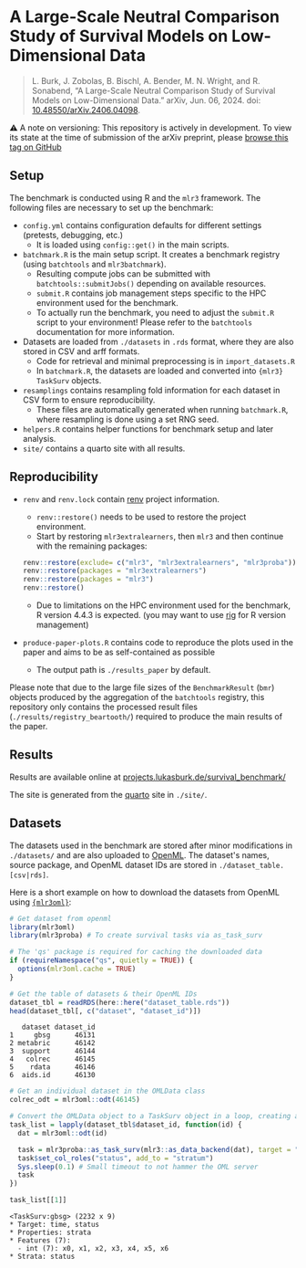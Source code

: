 # A Large-Scale Neutral Comparison Study of Survival Models on Low-Dimensional Data

> L. Burk, J. Zobolas, B. Bischl, A. Bender, M. N. Wright, and R. Sonabend, “A Large-Scale Neutral Comparison Study of Survival Models on Low-Dimensional Data.” arXiv, Jun. 06, 2024. doi: [10.48550/arXiv.2406.04098](https://arxiv.org/abs/2406.04098).

:warning: A note on versioning: This repository is actively in development. To view its state at the time of submission of the arXiv preprint, please [browse this tag on GitHub](https://github.com/slds-lmu/paper_2023_survival_benchmark/tree/f6c36cd43f1705e3612ff4f47472327a3d29ebe8)

## Setup

The benchmark is conducted using R and the `mlr3` framework. The following files are necessary to set up the benchmark:

- `config.yml` contains configuration defaults for different settings (pretests, debugging, etc.)
  - It is loaded using `config::get()` in the main scripts.
- `batchmark.R` is the main setup script. It creates a benchmark registry (using `batchtools` and `mlr3batchmark`).
  - Resulting compute jobs can be submitted with `batchtools::submitJobs()` depending on available resources.
  - `submit.R` contains job management steps specific to the HPC environment used for the benchmark.
  - To actually run the benchmark, you need to adjust the `submit.R` script to your environment! Please refer to the `batchtools` documentation for more information.
- Datasets are loaded from `./datasets` in `.rds` format, where they are also stored in CSV and arff formats.
  - Code for retrieval and minimal preprocessing is in `import_datasets.R`
  - In `batchmark.R`, the datasets are loaded and converted into `{mlr3}` `TaskSurv` objects.
- `resamplings` contains resampling fold information for each dataset in CSV form to ensure reproducibility.
  - These files are automatically generated when running `batchmark.R`, where resampling is done using a set RNG seed.
- `helpers.R` contains helper functions for benchmark setup and later analysis.
- `site/` contains a quarto site with all results.

## Reproducibility

- `renv` and `renv.lock` contain [renv](https://github.com/r-lib/renv) project information.
  - `renv::restore()` needs to be used to restore the project environment.
  - Start by restoring `mlr3extralearners`, then `mlr3` and then continue with the remaining packages:

  ```r
  renv::restore(exclude= c("mlr3", "mlr3extralearners", "mlr3proba"))
  renv::restore(packages = "mlr3extralearners")
  renv::restore(packages = "mlr3")
  renv::restore()
  ```
      
  - Due to limitations on the HPC environment used for the benchmark, R version 4.4.3 is expected.
  (you may want to use [rig](https://github.com/r-lib/rig) for R version management)
- `produce-paper-plots.R` contains code to reproduce the plots used in the paper and aims to be as self-contained as possible
  - The output path is `./results_paper` by default.
  
Please note that due to the large file sizes of the `BenchmarkResult` (`bmr`) objects produced by the aggregation of the `batchtools` registry, this repository only contains the processed result files (`./results/registry_beartooth/`) required to produce the main results of the paper.


## Results

Results are available online at [projects.lukasburk.de/survival_benchmark/][quarto_site]

The site is generated from the [quarto][quarto] site in `./site/`.

## Datasets

The datasets used in the benchmark are stored after minor modifications in `./datasets/` and are also uploaded to [OpenML][openml].
The dataset's names, source package, and OpenML dataset IDs are stored in `./dataset_table.[csv|rds]`.

Here is a short example on how to download the datasets from OpenML using [`{mlr3oml}`][mlr3oml]:

```r
# Get dataset from openml
library(mlr3oml)
library(mlr3proba) # To create survival tasks via as_task_surv

# The 'qs' package is required for caching the downloaded data
if (requireNamespace("qs", quietly = TRUE)) {
  options(mlr3oml.cache = TRUE)
}

# Get the table of datasets & their OpenML IDs
dataset_tbl = readRDS(here::here("dataset_table.rds"))
head(dataset_tbl[, c("dataset", "dataset_id")])
```
```
   dataset dataset_id
1     gbsg      46131
2 metabric      46142
3  support      46144
4   colrec      46145
5    rdata      46146
6  aids.id      46130
```

```r
# Get an individual dataset in the OMLData class
colrec_odt = mlr3oml::odt(46145)

# Convert the OMLData object to a TaskSurv object in a loop, creating a list of mlr3 TaskSurv objects
task_list = lapply(dataset_tbl$dataset_id, function(id) {
  dat = mlr3oml::odt(id)

  task = mlr3proba::as_task_surv(mlr3::as_data_backend(dat), target = "time", event = "status", id = dat$name)
  task$set_col_roles("status", add_to = "stratum")
  Sys.sleep(0.1) # Small timeout to not hammer the OML server
  task
})

task_list[[1]]
```
```
<TaskSurv:gbsg> (2232 x 9)
* Target: time, status
* Properties: strata
* Features (7):
  - int (7): x0, x1, x2, x3, x4, x5, x6
* Strata: status
```

[quarto_site]: https://projects.lukasburk.de/survival_benchmark/index.html
[quarto]: https://quarto.org/
[openml]: https://www.openml.org/
[mlr3oml]: https://github.com/mlr-org/mlr3oml
